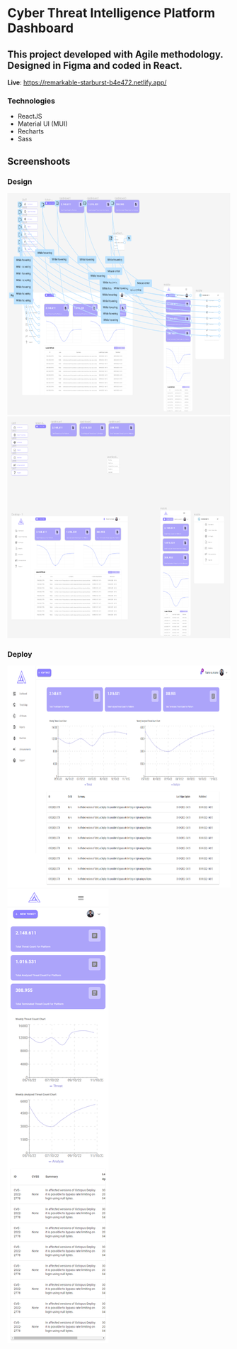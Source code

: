 # Cyber Threat Intelligence Platform Dashboard

This project developed with **Agile methodology**. Designed in **Figma** and coded in **React**.
----
**Live**: https://remarkable-starburst-b4e472.netlify.app/
### Technologies
+ ReactJS
+ Material UI (MUI)
+ Recharts
+ Sass

## Screenshoots
### Design
<img height="500" src="./src/assets/figma-2.PNG">
<img height="500" src="./src/assets/figma-1.PNG">

### Deploy
<img height="500" src="./src/assets/desktop.png">
<img src="./src/assets/mobile.png">
